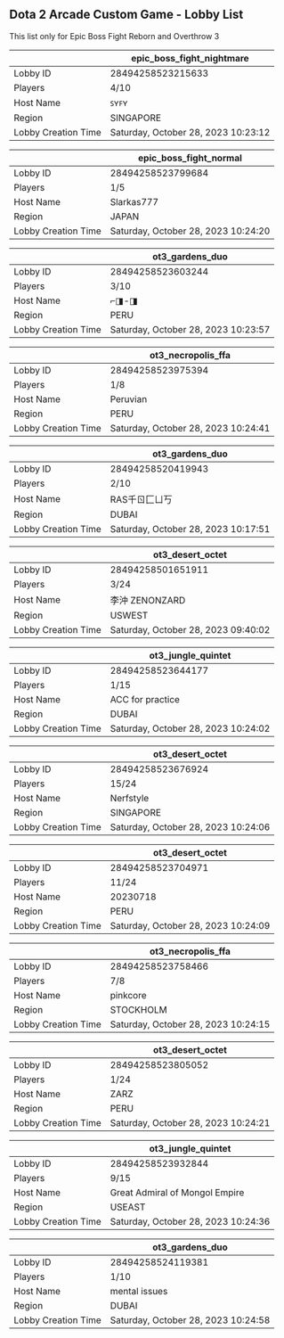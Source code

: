 ## Dota 2 Arcade Custom Game - Lobby List

This list only for Epic Boss Fight Reborn and Overthrow 3

|  | epic_boss_fight_nightmare |
| ------ | ------ |
| Lobby ID | 28494258523215633 |
| Players | 4/10 |
| Host Name | ꜱʏꜰʏ |
| Region | SINGAPORE |
| Lobby Creation Time | Saturday, October 28, 2023 10:23:12 |


|  | epic_boss_fight_normal |
| ------ | ------ |
| Lobby ID | 28494258523799684 |
| Players | 1/5 |
| Host Name | Slarkas777 |
| Region | JAPAN |
| Lobby Creation Time | Saturday, October 28, 2023 10:24:20 |


|  | ot3_gardens_duo |
| ------ | ------ |
| Lobby ID | 28494258523603244 |
| Players | 3/10 |
| Host Name | ⌐◨-◨ |
| Region | PERU |
| Lobby Creation Time | Saturday, October 28, 2023 10:23:57 |


|  | ot3_necropolis_ffa |
| ------ | ------ |
| Lobby ID | 28494258523975394 |
| Players | 1/8 |
| Host Name | Peruvian |
| Region | PERU |
| Lobby Creation Time | Saturday, October 28, 2023 10:24:41 |


|  | ot3_gardens_duo |
| ------ | ------ |
| Lobby ID | 28494258520419943 |
| Players | 2/10 |
| Host Name | RAS千ㄖ匚ㄩ丂 |
| Region | DUBAI |
| Lobby Creation Time | Saturday, October 28, 2023 10:17:51 |


|  | ot3_desert_octet |
| ------ | ------ |
| Lobby ID | 28494258501651911 |
| Players | 3/24 |
| Host Name | 李沖 ZENONZARD |
| Region | USWEST |
| Lobby Creation Time | Saturday, October 28, 2023 09:40:02 |


|  | ot3_jungle_quintet |
| ------ | ------ |
| Lobby ID | 28494258523644177 |
| Players | 1/15 |
| Host Name | ACC for practice |
| Region | DUBAI |
| Lobby Creation Time | Saturday, October 28, 2023 10:24:02 |


|  | ot3_desert_octet |
| ------ | ------ |
| Lobby ID | 28494258523676924 |
| Players | 15/24 |
| Host Name | Nerfstyle |
| Region | SINGAPORE |
| Lobby Creation Time | Saturday, October 28, 2023 10:24:06 |


|  | ot3_desert_octet |
| ------ | ------ |
| Lobby ID | 28494258523704971 |
| Players | 11/24 |
| Host Name | 20230718 |
| Region | PERU |
| Lobby Creation Time | Saturday, October 28, 2023 10:24:09 |


|  | ot3_necropolis_ffa |
| ------ | ------ |
| Lobby ID | 28494258523758466 |
| Players | 7/8 |
| Host Name | pinkcore |
| Region | STOCKHOLM |
| Lobby Creation Time | Saturday, October 28, 2023 10:24:15 |


|  | ot3_desert_octet |
| ------ | ------ |
| Lobby ID | 28494258523805052 |
| Players | 1/24 |
| Host Name | ZARZ |
| Region | PERU |
| Lobby Creation Time | Saturday, October 28, 2023 10:24:21 |


|  | ot3_jungle_quintet |
| ------ | ------ |
| Lobby ID | 28494258523932844 |
| Players | 9/15 |
| Host Name | Great Admiral of Mongol Empire |
| Region | USEAST |
| Lobby Creation Time | Saturday, October 28, 2023 10:24:36 |


|  | ot3_gardens_duo |
| ------ | ------ |
| Lobby ID | 28494258524119381 |
| Players | 1/10 |
| Host Name | mental issues |
| Region | DUBAI |
| Lobby Creation Time | Saturday, October 28, 2023 10:24:58 |


